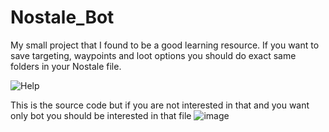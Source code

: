 # Nostale_Bot
My small project that I found to be a good learning resource. 
If you want to save targeting, waypoints and loot options you should do exact same folders in your Nostale file.

![Help](https://github.com/wojtas99/Nostale_Bot/assets/104061941/960401b1-3e5c-4fba-9a83-cb8e01df6d97)

This is the source code but if you are not interested in that and you want only bot you should be interested in that file
![image](https://github.com/wojtas99/Nostale_Bot/assets/104061941/26f223f0-8061-41e2-81b9-d31ba31cec91)
